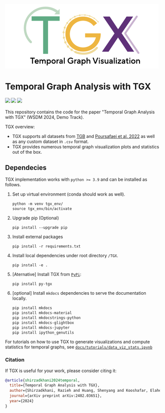 <!-- # TGX -->
![TGX logo](docs/2023_TGX_logo.png)

# Temporal Graph Analysis with TGX
<h4>
	<a href="https://arxiv.org/abs/2402.03651"><img src="https://img.shields.io/badge/arXiv-pdf-yellowgreen"></a>
	<a href="https://pypi.org/project/py-tgx/"><img src="https://img.shields.io/pypi/v/py-tgx.svg?color=brightgreen"></a>
	<a href="https://complexdata-mila.github.io/TGX/"><img src="https://img.shields.io/badge/docs-orange"></a>
</h4> 

This repository contains the code for the paper "Temporal Graph Analysis with TGX" (WSDM 2024, Demo Track).

TGX overview:
- TGX supports all datasets from [TGB](https://tgb.complexdatalab.com/) and [Poursafaei et al. 2022](https://openreview.net/forum?id=1GVpwr2Tfdg) as well as any custom dataset in `.csv` format. 
- TGX provides numerous temporal graph visualization plots and statistics out of the box.


## Dependecies
TGX implementation works with `python >= 3.9` and can be installed as follows.

1. Set up virtual environment (conda should work as well).
	```
	python -m venv tgx_env/
	source tgx_env/bin/activate
	```

2. Upgrade pip (Optional)
	```
	pip install --upgrade pip
	```

3. Install external packages
	```
	pip install -r requirements.txt
	```

4. Install local dependencies under root directory `/TGX`.
	```
	pip install -e .
	```

5. [Aternative] Install TGX from [`PyPi`](https://pypi.org/project/py-tgx/):

	```
	pip install py-tgx
	```

6. [optional] Install `mkdocs` dependencies to serve the documentation locally.
	```
	pip install mkdocs 
	pip install mkdocs-material
	pip install mkdocstrings-python
	pip install mkdocs-glightbox
	pip install mkdocs-jupyter
	pip install ipython_genutils
	```


For tutorials on how to use TGX to generate visualizations and compute statistics for temporal graphs, see [`docs/tutorials/data_viz_stats.ipynb`](https://github.com/ComplexData-MILA/TGX/blob/master/docs/tutorials/data_viz_stats.ipynb)


### Citation
If TGX is useful for your work, please consider citing it:
```bibtex
@article{shirzadkhani2024temporal,
  title={Temporal Graph Analysis with TGX},
  author={Shirzadkhani, Razieh and Huang, Shenyang and Kooshafar, Elahe and Rabbany, Reihaneh and Poursafaei, Farimah},
  journal={arXiv preprint arXiv:2402.03651},
  year={2024}
}
```
